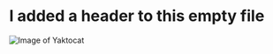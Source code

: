 # I added a header to this empty file
![Image of Yaktocat](https://octodex.github.com/images/yaktocat.png)
